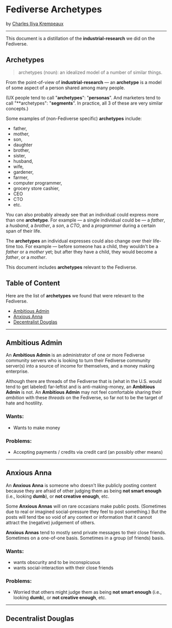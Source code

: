 # Fediverse Archetypes

by [Charles Iliya Krempeaux](http://changelog.ca/)

---

This document is a distillation of the **industrial-research** we did on the Fediverse.

## Archetypes

> archetypes (noun): an idealized model of a number of similar things.

From the point-of-view of **industrial-research** — an **archetype** is a model of some aspect of a person shared among many people.

(UX people tend to call "**archetypes**": "**personas**".
And marketers tend to call "**archetypes": "**segments**".
In practice, all 3 of these are very similar concepts.)

Some examples of (non-Fediverse specific) **archetypes** include:

* father,
* mother,
* son,
* daughter
* brother,
* sister,
* husband,
* wife,
* gardener,
* farmer,
* computer programmer,
* grocery store cashier,
* CEO
* CTO
* etc.

You can also probably already see that an individual could express more than one **archetype**.
For example — a single individual could be — a _father_, a _husband_, a _brother_, a _son_, a _CTO_, and a _programmer_ during a certain span of their life.

The **archetypes** an individual expresses could also change over their life-time too.
For example — before someone has a child, they wouldn't be a _father_ or a _mother_ yet; but after they have a child, they would become a _father_, or a _mother_.

This document includes **archetypes** relevant to the Fediverse.

## Table of Content

Here are the list of **archetypes** we found that were relevant to the Fediverse.

* [Ambitious Admin](#ambitious-admin)
* [Anxious Anna](#anxious-anna)
* [Decentralist Douglas](#decentralist-douglas)

---

## Ambitious Admin

An **Ambitious Admin** is an administrator of one or more Fediverse community servers who is looking to turn their Fediverse community server(s) into a source of income for themselves, and a money making enterprise.

Although there are threads of the Fediverse that is (what in the U.S. would tend to get labeled) far-leftist and is anti-making-money, an **Ambitious Admin** is not.
An **Ambitious Admin** may not feel comfortable sharing their _ambition_ with these _threads_ on the Fediverse, so far not to be the target of hate and hostility.

### Wants:

* Wants to make money

### Problems:

* Accepting payments / credits via credit card (an possibly other means)

---

## Anxious Anna

An **Anxious Anna** is someone who doesn't like publicly posting content because they are afraid of other judging them as being **not smart enough** (i.e., looking **dumb**), or **not creative enough**, etc.

Some **Anxious Annas** will on rare occasians make public posts.
(Sometimes due to real or imagined social-pressure they feel to post something.)
But the posts will tend tbe so void of any context or information that it cannot attract the (negative) judgement of others.

**Anxious Annas** tend to mostly send private messages to their close friends.
Sometimes on a one-of-one basis.
Sometimes in a group (of friends) basis.

### Wants:

* wants obscurity and to be inconspicuous
* wants social-interaction with their close friends

### Problems:

* Worried that others might judge them as being **not smart enough** (i.e., looking **dumb**), or **not creative enough**, etc.

---

## Decentralist Douglas
